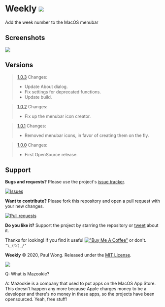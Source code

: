 # Weekly ![](Weekly/Assets.xcassets/AppIcon.appiconset/Weekly-6.png)
Add the week number to the MacOS menubar

## Screenshots
![](Screenshot1.png)


## Versions

> [1.0.3](Builds/Weekly_v1.0.3/Weekly.zip)
>   Changes: 
>   - Update About dialog.
>   - Fix settings for deprecated functions.
>   - Update build.

> [1.0.2](Builds/Weekly_v1.0.2/Weekly.zip)
>   Changes:
>   - Fix up the menubar icon creator.

> [1.0.1](Builds/Weekly_v1.0.1/Weekly.zip)
>   Changes:
>   - Removed menubar icons, in favor of creating them on the fly.

> [1.0.0](Builds/Weekly_v1.0.1/Weekly.zip)
>   Changes:
>   - First OpenSource release.

## Support

**Bugs and requests?**  Please use the project's [issue tracker].

[![Issues](http://img.shields.io/github/issues/pawong/Weekly.svg?style=plastic&logo=github)](https://github.com/pawong/Weekly/issues)

**Want to contribute?**  Please fork this repository and open a pull request with your new changes.

[![Pull requests](http://img.shields.io/github/issues-pr/pawong/Weekly.svg?maxAge=3600&style=plastic&logo=github)](https://github.com/jaikenone/Weekly/pulls)

**Do you like it?**  Support the project by starring the repository or [tweet] about it.

Thanks for looking! If you find it useful [!["Buy Me A Coffee"](https://www.buymeacoffee.com/assets/img/custom_images/orange_img.png)](https://www.buymeacoffee.com/pawong) or don't. ```¯\_(ツ)_/¯```

**Weekly** © 2020, Paul Wong. Released under the [MIT License](LICENSE).

[tweet]: https://twitter.com/intent/tweet?
[issue tracker]: https://github.com/pawong/Weekly/issues/new

![](https://www.mazookie.com/img/Mazookie_full_logo_sticker_small.png)

Q: What is Mazookie?

A: Mazookie is a company that used to put apps on the MacOS App Store. This doesn't happen any more because Apple charges money to be a developer and there's no money in these apps, so the projects have been opensourced. Yeah, free stuff!



